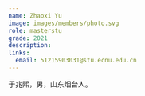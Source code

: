 ```yaml
---
name: Zhaoxi Yu
image: images/members/photo.svg
role: masterstu
grade: 2021
description: 
links:
  email: 51215903031@stu.ecnu.edu.cn
---
```


于兆熙，男，山东烟台人。